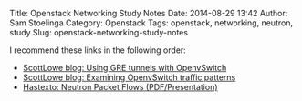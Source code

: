 Title: Openstack Networking Study Notes
Date: 2014-08-29 13:42
Author: Sam Stoelinga
Category: Openstack
Tags: openstack, networking, neutron, study
Slug: openstack-networking-study-notes

I recommend these links in the following order:
- [ScottLowe blog: Using GRE tunnels with OpenvSwitch](http://blog.scottlowe.org/2013/05/07/using-gre-tunnels-with-open-vswitch/)
- [ScottLowe blog: Examining OpenvSwitch traffic patterns](http://blog.scottlowe.org/2013/05/15/examining-open-vswitch-traffic-patterns/)
- [Hastexto: Neutron Packet Flows (PDF/Presentation)](http://www.hastexo.com/system/files/neutron_packet_flows-notes-handout.pdf)
